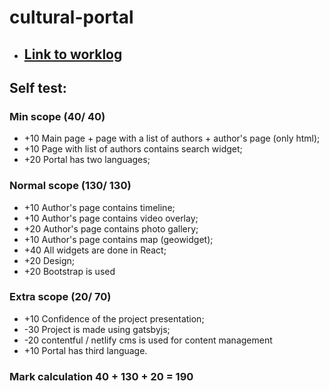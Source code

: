 # cultural-portal
+ ## [Link to worklog](https://dropmefiles.com/vNrI2)
## Self test:
### Min scope (40/ 40)
+ +10 Main page + page with a list of authors + author's page (only html);
+ +10 Page with list of authors contains search widget;
+ +20 Portal has two languages;
### Normal scope (130/ 130)
+ +10 Author's page contains timeline;
+ +10 Author's page contains video overlay;
+ +20 Author's page contains photo gallery;
+ +10 Author's page contains map (geowidget);
+ +40 All widgets are done in React;
+ +20 Design;
+ +20 Bootstrap is used

### Extra scope (20/ 70)
+ +10 Confidence of the project presentation;
+ -30 Project is made using gatsbyjs;
+ -20 contentful / netlify cms is used for content management
+ +10 Portal has third language.

### Mark calculation 40 + 130 + 20 = 190
